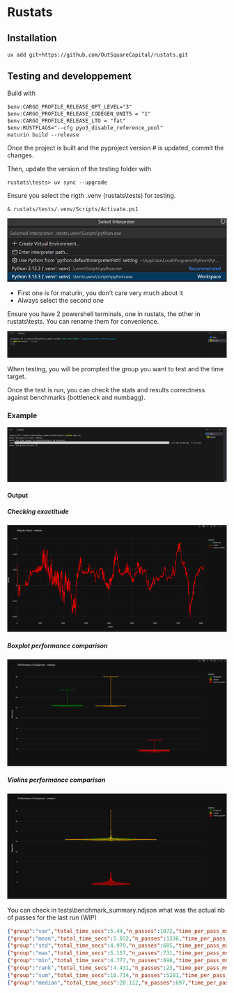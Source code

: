 # Rustats

## Installation

````
uv add git+https://github.com/OutSquareCapital/rustats.git
````

## Testing and developpement

Build with

````
$env:CARGO_PROFILE_RELEASE_OPT_LEVEL="3"
$env:CARGO_PROFILE_RELEASE_CODEGEN_UNITS = "1"
$env:CARGO_PROFILE_RELEASE_LTO = "fat"
$env:RUSTFLAGS="--cfg pyo3_disable_reference_pool"
maturin build --release
````

Once the project is built and the pyproject version # is updated, commit the changes.

Then, update the version of the testing folder with

````
rustats\tests> uv sync --upgrade
````

Ensure you select the rigth .venv (rustats\tests) for testing.

````
& rustats/tests/.venv/Scripts/Activate.ps1
````


![alt text](docs/image.png)

- First one is for maturin, you don't care very much about it
- Always select the second one

Ensure you have 2 powershell terminals, one in rustats, the other in rustats\tests. You can rename them for convenience.

![alt text](docs/terminals.png)

When testing, you will be prompted the group you want to test and the time target.

Once the test is run, you can check the stats and results correctness against benchmarks (bottleneck and numbagg).

### Example

![alt text](docs/test_prompt.png)

#### Output

##### Checking exactitude

![alt text](docs/image-4.png)

##### Boxplot performance comparison

![alt text](docs/image-3.png)

##### Violins performance comparison

![alt text](docs/image-5.png)

You can check in tests\benchmark_summary.ndjson what was the actual nb of passes for the last run (WIP)

````json
{"group":"var","total_time_secs":5.44,"n_passes":1072,"time_per_pass_ms":5.074}
{"group":"mean","total_time_secs":5.032,"n_passes":1336,"time_per_pass_ms":3.766}
{"group":"std","total_time_secs":4.979,"n_passes":685,"time_per_pass_ms":7.269}
{"group":"max","total_time_secs":5.157,"n_passes":731,"time_per_pass_ms":7.054}
{"group":"min","total_time_secs":4.777,"n_passes":698,"time_per_pass_ms":6.844}
{"group":"rank","total_time_secs":4.431,"n_passes":23,"time_per_pass_ms":192.664}
{"group":"sum","total_time_secs":18.714,"n_passes":5281,"time_per_pass_ms":3.544}
{"group":"median","total_time_secs":20.112,"n_passes":697,"time_per_pass_ms":28.856}
````
